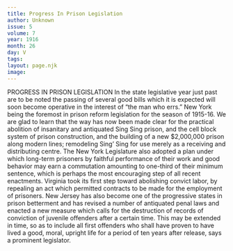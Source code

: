 ```yaml
---
title: Progress In Prison Legislation
author: Unknown
issue: 5
volume: 7
year: 1916
month: 26
day: V
tags:
layout: page.njk
image:
---
```

PROGRESS IN PRISON LEGISLATION       In the state legislative year just past are to be noted the passing of several good bills which it is expected will soon become operative in the interest of “the man who errs.” New York being the foremost in prison reform legislation for the season of 1915-16.       We are glad to learn that the way has now been made clear for the practical abolition of insanitary and antiquated Sing Sing prison, and the cell block system of prison construction, and the building of a new $2,000,000 prison along modern lines; remodeling Sing’ Sing for use merely as a receiving and distributing centre. The New York Legislature also adopted a plan under which long-term prisoners by faithful performance of their work and good behavior may earn a commutation amounting to one-third of their minimum sentence, which is perhaps the most encouraging step of all recent enactments. Virginia took its first step toward abolishing convict labor, by repealing an act which permitted contracts to be made for the employment of prisoners.       New Jersey has also become one of the progressive states in prison betterment and has revised a number of antiquated penal laws and enacted a new measure which calls for the destruction of records of conviction of juvenile offenders after a certain time. This may be extended in time, so as to include all first offenders who shall have proven to have lived a good, moral, upright life for a period of ten years after release, says a prominent legislator.    


